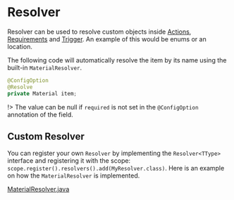 # Resolver

Resolver can be used to resolve custom objects inside [Actions](actions.md), [Requirements](requirements.md) and [Trigger](trigger.md). An example of this would be enums or an location.

The following code will automatically resolve the item by its name using the built-in `MaterialResolver`.

```java
@ConfigOption
@Resolve
private Material item;
```

!> The value can be null if `required` is not set in the `@ConfigOption` annotation of the field.

## Custom Resolver

You can register your own `Resolver` by implementing the `Resolver<TType>` interface and registering it with the scope: `scope.register().resolvers().add(MyResolver.class)`. Here is an example on how the `MaterialResolver` is implemented.

[MaterialResolver.java](https://raw.githubusercontent.com/art-framework/core/master/bukkit/src/main/java/io/artframework/bukkit/resolver/MaterialResolver.java ':include')
